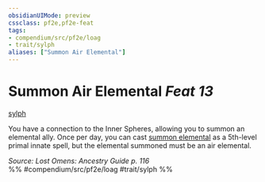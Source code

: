 ```yaml
---
obsidianUIMode: preview
cssclass: pf2e,pf2e-feat
tags:
- compendium/src/pf2e/loag
- trait/sylph
aliases: ["Summon Air Elemental"]
---
```

# Summon Air Elemental  *Feat 13*  
[sylph](../../rules/traits/sylph-b2.md)  


You have a connection to the Inner Spheres, allowing you to summon an elemental ally. Once per day, you can cast [summon elemental](../spells/summon-elemental.md) as a 5th-level primal innate spell, but the elemental summoned must be an air elemental.

*Source: Lost Omens: Ancestry Guide p. 116*  
%% #compendium/src/pf2e/loag #trait/sylph %%